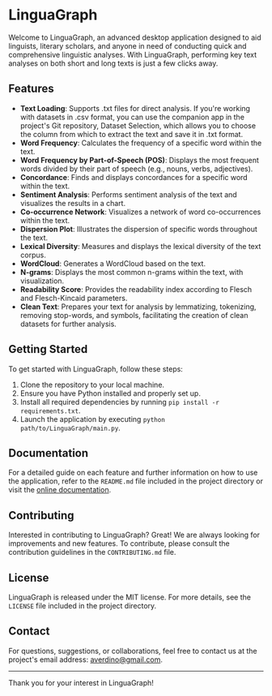 # LinguaGraph

Welcome to LinguaGraph, an advanced desktop application designed to aid linguists, literary scholars, and anyone in need of conducting quick and comprehensive linguistic analyses. With LinguaGraph, performing key text analyses on both short and long texts is just a few clicks away.

## Features

- **Text Loading**: Supports .txt files for direct analysis. If you're working with datasets in .csv format, you can use the companion app in the project's Git repository, Dataset Selection, which allows you to choose the column from which to extract the text and save it in .txt format.
- **Word Frequency**: Calculates the frequency of a specific word within the text.
- **Word Frequency by Part-of-Speech (POS)**: Displays the most frequent words divided by their part of speech (e.g., nouns, verbs, adjectives).
- **Concordance**: Finds and displays concordances for a specific word within the text.
- **Sentiment Analysis**: Performs sentiment analysis of the text and visualizes the results in a chart.
- **Co-occurrence Network**: Visualizes a network of word co-occurrences within the text.
- **Dispersion Plot**: Illustrates the dispersion of specific words throughout the text.
- **Lexical Diversity**: Measures and displays the lexical diversity of the text corpus.
- **WordCloud**: Generates a WordCloud based on the text.
- **N-grams**: Displays the most common n-grams within the text, with visualization.
- **Readability Score**: Provides the readability index according to Flesch and Flesch-Kincaid parameters.
- **Clean Text**: Prepares your text for analysis by lemmatizing, tokenizing, removing stop-words, and symbols, facilitating the creation of clean datasets for further analysis.

## Getting Started

To get started with LinguaGraph, follow these steps:

1. Clone the repository to your local machine.
2. Ensure you have Python installed and properly set up.
3. Install all required dependencies by running `pip install -r requirements.txt`.
4. Launch the application by executing `python path/to/LinguaGraph/main.py`.

## Documentation

For a detailed guide on each feature and further information on how to use the application, refer to the `README.md` file included in the project directory or visit the [online documentation](#).

## Contributing

Interested in contributing to LinguaGraph? Great! We are always looking for improvements and new features. To contribute, please consult the contribution guidelines in the `CONTRIBUTING.md` file.

## License

LinguaGraph is released under the MIT license. For more details, see the `LICENSE` file included in the project directory.

## Contact

For questions, suggestions, or collaborations, feel free to contact us at the project's email address: averdino@gmail.com.

---

Thank you for your interest in LinguaGraph!